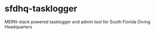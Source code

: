 # sfdhq-tasklogger
MERN-stack powered tasklogger and admin tool for South Florida Diving Headquarters

